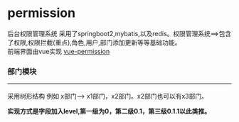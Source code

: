 # permission
后台权限管理系统 采用了springboot2,mybatis,以及redis。权限管理系统==>包含了权限,权限拦截(重点),角色,用户,部门添加更新等等基础功能。
<br>
前端界面由vue实现 <a href="https://github.com/CookiesEason/vue-permission">vue-permission</a>
### 部门模块 <hr>
采用树形结构
例如 x部门--> x1部门，x2部门。x2部门也可以有x3部门。
**<p>实现方式是字段加入level,第一级为0，第二级0.1，第三级0.1.1以此类推。</p>**
